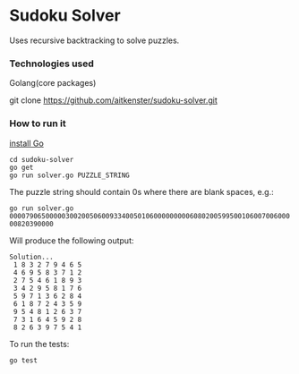 # Sudoku Solver

Uses recursive backtracking to solve puzzles.

### Technologies used

Golang(core packages)

git clone https://github.com/aitkenster/sudoku-solver.git

### How to run it

[install Go](https://golang.org/doc/install)

```
cd sudoku-solver
go get
go run solver.go PUZZLE_STRING
```

The puzzle string should contain 0s where there are blank spaces, e.g.:

`go run solver.go 000079065000003002005060093340050106000000000608020059950010600700600000820390000`

Will produce the following output:
```
Solution...
 1 8 3 2 7 9 4 6 5
 4 6 9 5 8 3 7 1 2
 2 7 5 4 6 1 8 9 3
 3 4 2 9 5 8 1 7 6
 5 9 7 1 3 6 2 8 4
 6 1 8 7 2 4 3 5 9
 9 5 4 8 1 2 6 3 7
 7 3 1 6 4 5 9 2 8
 8 2 6 3 9 7 5 4 1
 ```

To run the tests:

`go test`
 
